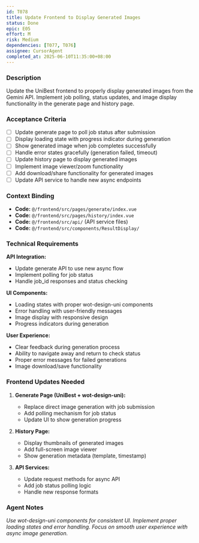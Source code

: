 ```yaml
---
id: T078
title: Update Frontend to Display Generated Images
status: Done
epic: E05
effort: M
risk: Medium
dependencies: [T077, T076]
assignee: CursorAgent
completed_at: 2025-06-10T11:35:00+08:00
---
```


### Description

Update the UniBest frontend to properly display generated images from the Gemini API. Implement job polling, status updates, and image display functionality in the generate page and history page.

### Acceptance Criteria

- [ ] Update generate page to poll job status after submission
- [ ] Display loading state with progress indicator during generation
- [ ] Show generated image when job completes successfully
- [ ] Handle error states gracefully (generation failed, timeout)
- [ ] Update history page to display generated images
- [ ] Implement image viewer/zoom functionality
- [ ] Add download/share functionality for generated images
- [ ] Update API service to handle new async endpoints

### Context Binding

- **Code:** `@/frontend/src/pages/generate/index.vue`
- **Code:** `@/frontend/src/pages/history/index.vue`
- **Code:** `@/frontend/src/api/` (API service files)
- **Code:** `@/frontend/src/components/ResultDisplay/`

### Technical Requirements

**API Integration:**
- Update generate API to use new async flow
- Implement polling for job status
- Handle job_id responses and status checking

**UI Components:**
- Loading states with proper wot-design-uni components
- Error handling with user-friendly messages
- Image display with responsive design
- Progress indicators during generation

**User Experience:**
- Clear feedback during generation process
- Ability to navigate away and return to check status
- Proper error messages for failed generations
- Image download/save functionality

### Frontend Updates Needed

1. **Generate Page (UniBest + wot-design-uni):**
   - Replace direct image generation with job submission
   - Add polling mechanism for job status
   - Update UI to show generation progress

2. **History Page:**
   - Display thumbnails of generated images
   - Add full-screen image viewer
   - Show generation metadata (template, timestamp)

3. **API Services:**
   - Update request methods for async API
   - Add job status polling logic
   - Handle new response formats

### Agent Notes

*Use wot-design-uni components for consistent UI. Implement proper loading states and error handling. Focus on smooth user experience with async image generation.* 